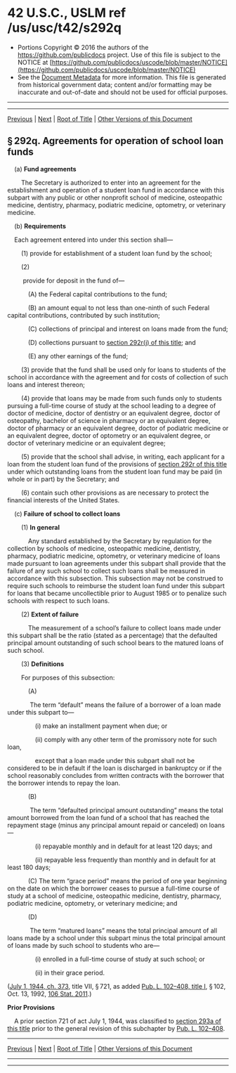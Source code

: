 ---
---

# 42 U.S.C., USLM ref /us/usc/t42/s292q

* Portions Copyright © 2016 the authors of the https://github.com/publicdocs project.
  Use of this file is subject to the NOTICE at [https://github.com/publicdocs/uscode/blob/master/NOTICE](https://github.com/publicdocs/uscode/blob/master/NOTICE)
* See the [Document Metadata](././../../../../../../..//README.md) for more information.
  This file is generated from historical government data; content and/or formatting may be inaccurate and out-of-date and should not be used for official purposes.

----------
----------

[Previous](./../../../../../../..//us/usc/t42/ch6A/schV/ptA/sptii/m__us_usc_t42_ch6A_schV_ptA_sptii.md) | [Next](./../../../../../../..//us/usc/t42/ch6A/schV/ptA/sptii/m__us_usc_t42_s292r.md) | [Root of Title](./../../../../../../../) | [Other Versions of this Document](https://publicdocs.github.io/go/links?ns=uslm&ref=%2Fus%2Fusc%2Ft42%2Fs292q)

## § 292q. Agreements for operation of school loan funds

    (a) __Fund agreements__ 

        The Secretary is authorized to enter into an agreement for the establishment and operation of a student loan fund in accordance with this subpart with any public or other nonprofit school of medicine, osteopathic medicine, dentistry, pharmacy, podiatric medicine, optometry, or veterinary medicine.

    (b) __Requirements__ 

    Each agreement entered into under this section shall—

        (1) provide for establishment of a student loan fund by the school;

        (2)

         provide for deposit in the fund of—

            (A) the Federal capital contributions to the fund;

            (B) an amount equal to not less than one-ninth of such Federal capital contributions, contributed by such institution;

            (C) collections of principal and interest on loans made from the fund;

            (D) collections pursuant to [section 292r(j) of this title][/us/usc/t42/s292r/j]; and

            (E) any other earnings of the fund;

        (3) provide that the fund shall be used only for loans to students of the school in accordance with the agreement and for costs of collection of such loans and interest thereon;

        (4) provide that loans may be made from such funds only to students pursuing a full-time course of study at the school leading to a degree of doctor of medicine, doctor of dentistry or an equivalent degree, doctor of osteopathy, bachelor of science in pharmacy or an equivalent degree, doctor of pharmacy or an equivalent degree, doctor of podiatric medicine or an equivalent degree, doctor of optometry or an equivalent degree, or doctor of veterinary medicine or an equivalent degree;

        (5) provide that the school shall advise, in writing, each applicant for a loan from the student loan fund of the provisions of [section 292r of this title][/us/usc/t42/s292r] under which outstanding loans from the student loan fund may be paid (in whole or in part) by the Secretary; and

        (6) contain such other provisions as are necessary to protect the financial interests of the United States.

    (c) __Failure of school to collect loans__ 

        (1) __In general__ 

            Any standard established by the Secretary by regulation for the collection by schools of medicine, osteopathic medicine, dentistry, pharmacy, podiatric medicine, optometry, or veterinary medicine of loans made pursuant to loan agreements under this subpart shall provide that the failure of any such school to collect such loans shall be measured in accordance with this subsection. This subsection may not be construed to require such schools to reimburse the student loan fund under this subpart for loans that became uncollectible prior to August 1985 or to penalize such schools with respect to such loans.

        (2) __Extent of failure__ 

            The measurement of a school’s failure to collect loans made under this subpart shall be the ratio (stated as a percentage) that the defaulted principal amount outstanding of such school bears to the matured loans of such school.

        (3) __Definitions__ 

        For purposes of this subsection:

            (A)

             The term “default” means the failure of a borrower of a loan made under this subpart to—

                (i) make an installment payment when due; or

                (ii) comply with any other term of the promissory note for such loan,

                except that a loan made under this subpart shall not be considered to be in default if the loan is discharged in bankruptcy or if the school reasonably concludes from written contracts with the borrower that the borrower intends to repay the loan.

            (B)

             The term “defaulted principal amount outstanding” means the total amount borrowed from the loan fund of a school that has reached the repayment stage (minus any principal amount repaid or canceled) on loans—

                (i) repayable monthly and in default for at least 120 days; and

                (ii) repayable less frequently than monthly and in default for at least 180 days;

            (C) The term “grace period” means the period of one year beginning on the date on which the borrower ceases to pursue a full-time course of study at a school of medicine, osteopathic medicine, dentistry, pharmacy, podiatric medicine, optometry, or veterinary medicine; and

            (D)

             The term “matured loans” means the total principal amount of all loans made by a school under this subpart minus the total principal amount of loans made by such school to students who are—

                (i) enrolled in a full-time course of study at such school; or

                (ii) in their grace period.

([July 1, 1944, ch. 373][/us/act/1944-07-01/ch373], title VII, § 721, as added [Pub. L. 102–408, title I][/us/pl/102/408/tI], § 102, Oct. 13, 1992, [106 Stat. 2011][/us/stat/106/2011].)

 __Prior Provisions__ 

    A prior section 721 of act July 1, 1944, was classified to [section 293a of this title][/us/usc/t42/s293a] prior to the general revision of this subchapter by [Pub. L. 102–408][/us/pl/102/408].

----------

[Previous](./../../../../../../..//us/usc/t42/ch6A/schV/ptA/sptii/m__us_usc_t42_ch6A_schV_ptA_sptii.md) | [Next](./../../../../../../..//us/usc/t42/ch6A/schV/ptA/sptii/m__us_usc_t42_s292r.md) | [Root of Title](./../../../../../../../) | [Other Versions of this Document](https://publicdocs.github.io/go/links?ns=uslm&ref=%2Fus%2Fusc%2Ft42%2Fs292q)

----------
----------

[/us/usc/t42/s292r/j]: https://publicdocs.github.io/go/links?ns=uslm&ref=%2Fus%2Fusc%2Ft42%2Fs292r%2Fj
[/us/usc/t42/s292r]: https://publicdocs.github.io/go/links?ns=uslm&ref=%2Fus%2Fusc%2Ft42%2Fs292r
[/us/act/1944-07-01/ch373]: https://publicdocs.github.io/go/links?ns=uslm&ref=%2Fus%2Fact%2F1944-07-01%2Fch373
[/us/pl/102/408/tI]: https://publicdocs.github.io/go/links?ns=uslm&ref=%2Fus%2Fpl%2F102%2F408%2FtI
[/us/stat/106/2011]: https://publicdocs.github.io/go/links?ns=uslm&ref=%2Fus%2Fstat%2F106%2F2011
[/us/usc/t42/s293a]: https://publicdocs.github.io/go/links?ns=uslm&ref=%2Fus%2Fusc%2Ft42%2Fs293a
[/us/pl/102/408]: https://publicdocs.github.io/go/links?ns=uslm&ref=%2Fus%2Fpl%2F102%2F408


